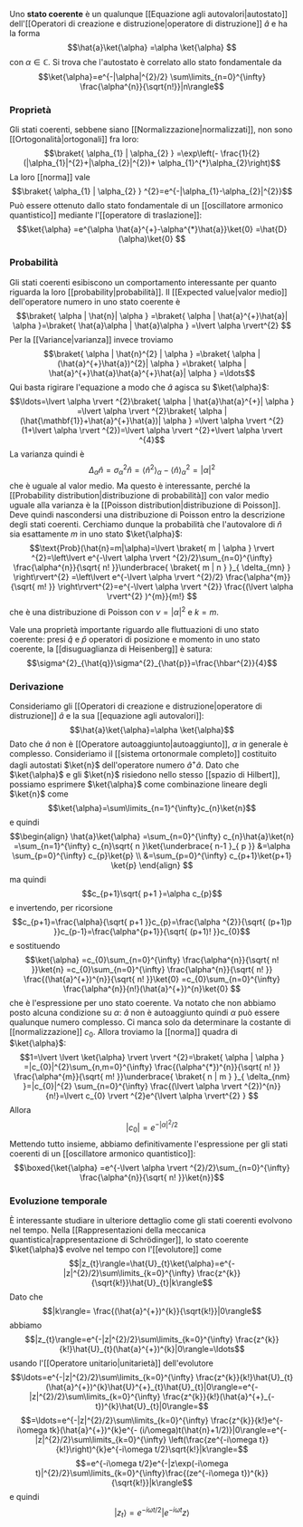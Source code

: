 Uno **stato coerente** è un qualunque [[Equazione agli autovalori|autostato]] dell'[[Operatori di creazione e distruzione|operatore di distruzione]] $\hat{a}$ e ha la forma
$$\hat{a}\ket{\alpha} =\alpha \ket{\alpha} $$
con $\alpha \in \mathbb{C}$. Si trova che l'autostato è correlato allo stato fondamentale da
$$\ket{\alpha}=e^{-|\alpha|^{2}/2} \sum\limits_{n=0}^{\infty} \frac{\alpha^{n}}{\sqrt{n!}}|n\rangle$$
### Proprietà
Gli stati coerenti, sebbene siano [[Normalizzazione|normalizzati]], non sono [[Ortogonalità|ortogonali]] fra loro:
$$\braket{  \alpha_{1} | \alpha_{2} } =\exp\left(- \frac{1}{2}(|\alpha_{1}|^{2}+|\alpha_{2}|^{2})+ \alpha_{1}^{*}\alpha_{2}\right)$$
La loro [[norma]] vale
$$\braket{  \alpha_{1} | \alpha_{2} } ^{2}=e^{-|\alpha_{1}-\alpha_{2}|^{2}}$$
Può essere ottenuto dallo stato fondamentale di un [[oscillatore armonico quantistico]] mediante l'[[operatore di traslazione]]:
$$\ket{\alpha} =e^{\alpha \hat{a}^{+}-\alpha^{*}\hat{a}}\ket{0} =\hat{D}(\alpha)\ket{0} $$
### Probabilità
Gli stati coerenti esibiscono un comportamento interessante per quanto riguarda la loro [[probability|probabilità]]. Il [[Expected value|valor medio]] dell'operatore numero in uno stato coerente è
$$\braket{ \alpha | \hat{n}| \alpha } =\braket{ \alpha | \hat{a}^{+}\hat{a}| \alpha }=\braket{ \hat{a}\alpha | \hat{a}\alpha }  =\lvert \alpha \rvert^{2} $$
Per la [[Variance|varianza]] invece troviamo
$$\braket{ \alpha | \hat{n}^{2} | \alpha } =\braket{ \alpha | (\hat{a}^{+}\hat{a})^{2}| \alpha } =\braket{ \alpha | \hat{a}^{+}\hat{a}\hat{a}^{+}\hat{a}| \alpha } =\ldots$$
Qui basta rigirare l'equazione a modo che $\hat{a}$ agisca su $\ket{\alpha}$:
$$\ldots=\lvert \alpha \rvert ^{2}\braket{ \alpha | \hat{a}\hat{a}^{+}| \alpha } =\lvert \alpha \rvert ^{2}\braket{ \alpha | (\hat{\mathbf{1}}+\hat{a}^{+}\hat{a})| \alpha } =\lvert \alpha \rvert ^{2}(1+\lvert \alpha \rvert ^{2})=\lvert \alpha \rvert ^{2}+\lvert \alpha \rvert ^{4}$$
La varianza quindi è
$$\Delta_{\alpha}\hat{n}=\sigma_{\alpha}^{2}\hat{n}=\langle \hat{n}^{2} \rangle _{\alpha}-\langle \hat{n} \rangle_{\alpha}^{2}= \lvert \alpha \rvert ^{2}$$
che è uguale al valor medio. Ma questo è interessante, perché la [[Probability distribution|distribuzione di probabilità]] con valor medio uguale alla varianza è la [[Poisson distribution|distribuzione di Poisson]]. Deve quindi nascondersi una distribuzione di Poisson entro la descrizione degli stati coerenti. Cerchiamo dunque la probabilità che l'autovalore di $\hat{n}$ sia esattamente $m$ in uno stato $\ket{\alpha}$:
$$\text{Prob}(\hat{n}=m|\alpha)=\lvert \braket{ m | \alpha }  \rvert ^{2}=\left\lvert e^{-\lvert \alpha \rvert ^{2}/2}\sum_{n=0}^{\infty} \frac{\alpha^{n}}{\sqrt{ n! }}\underbrace{ \braket{ m | n } }_{ \delta_{mn} } \right\rvert^{2} =\left\lvert e^{-\lvert \alpha \rvert ^{2}/2} \frac{\alpha^{m}}{\sqrt{ m! }} \right\rvert^{2}=e^{-\lvert \alpha \rvert ^{2}} \frac{(\lvert \alpha \rvert^{2} )^{m}}{m!}  $$
che è una distribuzione di Poisson con $\nu=\lvert  \alpha \rvert^{2}$ e $k=m$.

Vale una proprietà importante riguardo alle fluttuazioni di uno stato coerente: presi $\hat{q}$ e $\hat{p}$ operatori di posizione e momento in uno stato coerente, la [[disuguaglianza di Heisenberg]] è satura:
$$\sigma^{2}_{\hat{q}}\sigma^{2}_{\hat{p}}=\frac{\hbar^{2}}{4}$$
### Derivazione
Consideriamo gli [[Operatori di creazione e distruzione|operatore di distruzione]] $\hat{a}$ e la sua [[equazione agli autovalori]]:
$$\hat{a}\ket{\alpha}=\alpha \ket{\alpha}$$
Dato che $\hat{a}$ non è [[Operatore autoaggiunto|autoaggiunto]], $\alpha$ in generale è complesso. Consideriamo il [[sistema ortonormale completo]] costituito dagli autostati $\ket{n}$ dell'operatore numero $\hat{a}^{+}\hat{a}$. Dato che $\ket{\alpha}$ e gli $\ket{n}$ risiedono nello stesso [[spazio di Hilbert]], possiamo esprimere $\ket{\alpha}$ come combinazione lineare degli $\ket{n}$ come
$$\ket{\alpha}=\sum\limits_{n=1}^{\infty}c_{n}\ket{n}$$
e quindi
$$\begin{align}
\hat{a}\ket{\alpha} =\sum_{n=0}^{\infty} c_{n}\hat{a}\ket{n} =\sum_{n=1}^{\infty} c_{n}\sqrt{ n }\ket{\underbrace{ n-1 }_{ p }} &=\alpha \sum_{p=0}^{\infty} c_{p}\ket{p} \\
&=\sum_{p=0}^{\infty} c_{p+1}\ket{p+1} \ket{p} 
\end{align} $$
ma quindi
$$c_{p+1}\sqrt{ p+1 }=\alpha c_{p}$$
e invertendo, per ricorsione
$$c_{p+1}=\frac{\alpha}{\sqrt{ p+1 }}c_{p}=\frac{\alpha ^{2}}{\sqrt{ (p+1)p }}c_{p-1}=\frac{\alpha^{p+1}}{\sqrt{ (p+1)! }}c_{0}$$
e sostituendo
$$\ket{\alpha} =c_{0}\sum_{n=0}^{\infty} \frac{\alpha^{n}}{\sqrt{ n! }}\ket{n} =c_{0}\sum_{n=0}^{\infty} \frac{\alpha^{n}}{\sqrt{ n! }} \frac{(\hat{a}^{+})^{n}}{\sqrt{ n! }}\ket{0} =c_{0}\sum_{n=0}^{\infty} \frac{\alpha^{n}}{n!}(\hat{a}^{+})^{n}\ket{0} $$
che è l'espressione per uno stato coerente. Va notato che non abbiamo posto alcuna condizione su $\alpha$: $\hat{a}$ non è autoaggiunto quindi $\alpha$ può essere qualunque numero complesso. Ci manca solo da determinare la costante di [[normalizzazione]] $c_{0}$. Allora troviamo la [[norma]] quadra di $\ket{\alpha}$:
$$1=\lvert \lvert \ket{\alpha}  \rvert  \rvert ^{2}=\braket{ \alpha | \alpha } =|c_{0}|^{2}\sum_{n,m=0}^{\infty} \frac{(\alpha^{*})^{n}}{\sqrt{ n! }} \frac{\alpha^{m}}{\sqrt{ m! }}\underbrace{ \braket{ n | m } }_{ \delta_{nm} }=|c_{0}|^{2} \sum_{n=0}^{\infty} \frac{(\lvert \alpha \rvert ^{2})^{n}}{n!}=\lvert c_{0} \rvert ^{2}e^{\lvert \alpha \rvert^{2} } $$
Allora
$$\lvert c_{0} \rvert =e^{-\lvert \alpha \rvert ^{2}/2}$$
Mettendo tutto insieme, abbiamo definitivamente l'espressione per gli stati coerenti di un [[oscillatore armonico quantistico]]:
$$\boxed{\ket{\alpha} =e^{-\lvert \alpha \rvert ^{2}/2}\sum_{n=0}^{\infty} \frac{\alpha^{n}}{\sqrt{ n! }}\ket{n}}$$
### Evoluzione temporale
È interessante studiare in ulteriore dettaglio come gli stati coerenti evolvono nel tempo. Nella [[Rappresentazioni della meccanica quantistica|rappresentazione di Schrödinger]], lo stato coerente $\ket{\alpha}$ evolve nel tempo con l'[[evolutore]] come
$$|z_{t}\rangle=\hat{U}_{t}\ket{\alpha}=e^{-|z|^{2}/2}\sum\limits_{k=0}^{\infty} \frac{z^{k}}{\sqrt{k!}}\hat{U}_{t}|k\rangle$$
Dato che
$$|k\rangle= \frac{(\hat{a}^{+})^{k}}{\sqrt{k!}}|0\rangle$$
abbiamo
$$|z_{t}\rangle=e^{-|z|^{2}/2}\sum\limits_{k=0}^{\infty} \frac{z^{k}}{k!}\hat{U}_{t}(\hat{a}^{+})^{k}|0\rangle=\ldots$$
usando l'[[Operatore unitario|unitarietà]] dell'evolutore
$$\ldots=e^{-|z|^{2}/2}\sum\limits_{k=0}^{\infty} \frac{z^{k}}{k!}\hat{U}_{t}(\hat{a}^{+})^{k}\hat{U}^{+}_{t}\hat{U}_{t}|0\rangle=e^{-|z|^{2}/2}\sum\limits_{k=0}^{\infty} \frac{z^{k}}{k!}(\hat{a}^{+}_{-t})^{k}\hat{U}_{t}|0\rangle=$$
$$=\ldots=e^{-|z|^{2}/2}\sum\limits_{k=0}^{\infty} \frac{z^{k}}{k!}e^{-i\omega tk}(\hat{a}^{+})^{k}e^{- (i/\omega)t(\hat{n}+1/2)}|0\rangle=e^{-|z|^{2}/2}\sum\limits_{k=0}^{\infty} \left(\frac{ze^{-i\omega t}}{k!}\right)^{k}e^{-i\omega t/2}\sqrt{k!}|k\rangle=$$
$$=e^{-i\omega t/2}e^{-|z\exp(-i\omega t)|^{2}/2}\sum\limits_{k=0}^{\infty}\frac{(ze^{-i\omega t})^{k}}{\sqrt{k!}}|k\rangle$$
e quindi
$$|z_{t}\rangle=e^{-i\omega t/2}|e^{-i\omega t}z\rangle$$
